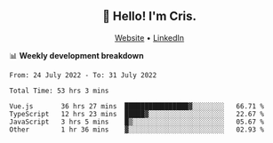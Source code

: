 
<h2 align="center">👋 Hello! I'm Cris.</h2>
<p align="center">
  <a href="https://www.criscunas.dev">Website</a> •
  <a href="https://www.linkedin.com/in/cristophercunas/">LinkedIn</a>
</p>


📊 **Weekly development breakdown**
<!--START_SECTION:waka-->

```text
From: 24 July 2022 - To: 31 July 2022

Total Time: 53 hrs 3 mins

Vue.js       36 hrs 27 mins  ████████████████▓░░░░░░░░   66.71 %
TypeScript   12 hrs 23 mins  █████▓░░░░░░░░░░░░░░░░░░░   22.67 %
JavaScript   3 hrs 5 mins    █▒░░░░░░░░░░░░░░░░░░░░░░░   05.67 %
Other        1 hr 36 mins    ▓░░░░░░░░░░░░░░░░░░░░░░░░   02.93 %
```

<!--END_SECTION:waka-->
